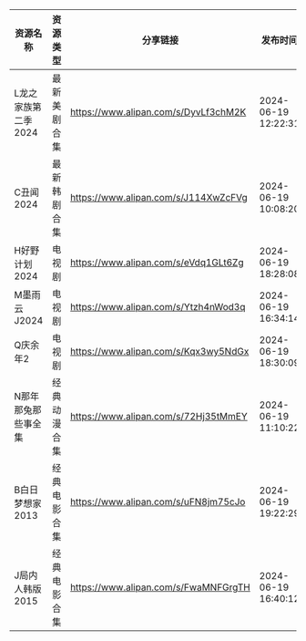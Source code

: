 | 资源名称         | 资源类型   | 分享链接                                 | 发布时间                |
| ------------ | ------ | ------------------------------------ | ------------------- |
| L龙之家族第二季2024 | 最新美剧合集 | https://www.alipan.com/s/DyvLf3chM2K | 2024-06-19 12:22:31 |
| C丑闻2024      | 最新韩剧合集 | https://www.alipan.com/s/J114XwZcFVg | 2024-06-19 10:08:20 |
| H好野计划2024    | 电视剧    | https://www.alipan.com/s/eVdq1GLt6Zg | 2024-06-19 18:28:08 |
| M墨雨云J2024    | 电视剧    | https://www.alipan.com/s/Ytzh4nWod3q | 2024-06-19 16:34:14 |
| Q庆余年2        | 电视剧    | https://www.alipan.com/s/Kqx3wy5NdGx | 2024-06-19 18:30:09 |
| N那年那兔那些事全集   | 经典动漫合集 | https://www.alipan.com/s/72Hj35tMmEY | 2024-06-19 11:10:22 |
| B白日梦想家2013   | 经典电影合集 | https://www.alipan.com/s/uFN8jm75cJo | 2024-06-19 19:22:29 |
| J局内人韩版2015   | 经典电影合集 | https://www.alipan.com/s/FwaMNFGrgTH | 2024-06-19 16:40:12 |
